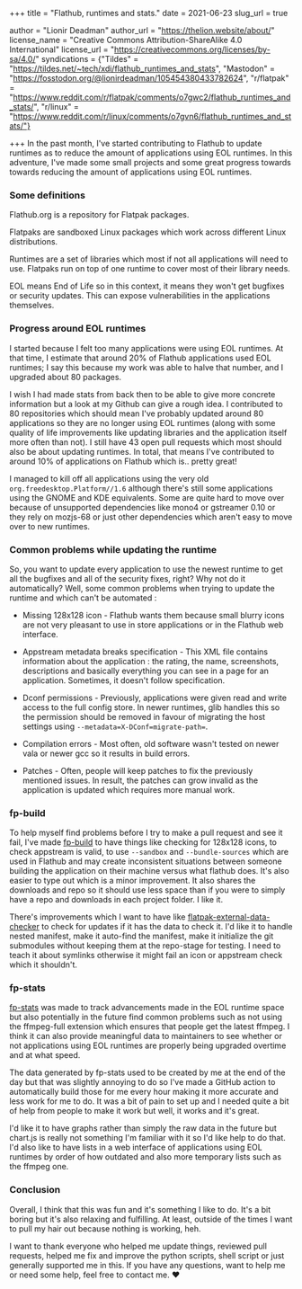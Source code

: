 +++
title = "Flathub, runtimes and stats."
date = 2021-06-23
slug_url = true

author = "Lionir Deadman"
author_url = "https://thelion.website/about/"
license_name = "Creative Commons Attribution-ShareAlike 4.0 International"
license_url = "https://creativecommons.org/licenses/by-sa/4.0/"
syndications = {"Tildes" = "https://tildes.net/~tech/xdi/flathub_runtimes_and_stats", "Mastodon" = "https://fosstodon.org/@lionirdeadman/105454380433782624", "r/flatpak" = "https://www.reddit.com/r/flatpak/comments/o7gwc2/flathub_runtimes_and_stats/", "r/linux" = "https://www.reddit.com/r/linux/comments/o7gvn6/flathub_runtimes_and_stats/"}

+++
In the past month, I've started contributing to Flathub to update runtimes as to reduce
the amount of applications using EOL runtimes. In this adventure, I've made some small
projects and some great progress towards towards reducing the amount of applications using EOL runtimes.
<!--more-->

### Some definitions

Flathub.org is a repository for Flatpak packages.

Flatpaks are sandboxed Linux packages which work across different Linux distributions.

Runtimes are a set of libraries which most if not all applications will need to use. Flatpaks run 
on top of one runtime to cover most of their library needs.

EOL means End of Life so in this context, it means they won't get bugfixes or security updates.
This can expose vulnerabilities in the applications themselves.

### Progress around EOL runtimes

I started because I felt too many applications were using EOL runtimes. At that time, I estimate that around 
20% of Flathub applications used EOL runtimes; I say this because my work was able to halve that number, and 
I upgraded about 80 packages.

I wish I had made stats from back then to be able to give more concrete information
but a look at my Github can give a rough idea. I contributed to 80 repositories
which should mean I've probably updated around 80 applications so they are no longer using
EOL runtimes (along with some quality of life improvements like updating libraries and the application itself more often than not).
I still have 43 open pull requests which most should also be about updating runtimes. 
In total, that means I've contributed to around 10% of applications on Flathub
which is.. pretty great!

I managed to kill off all applications using the very old `org.freedesktop.Platform//1.6` although
there's still some applications using the GNOME and KDE equivalents. Some are quite hard
to move over because of unsupported dependencies like mono4 or gstreamer 0.10 or they
rely on mozjs-68 or just other dependencies which aren't easy to move over to new runtimes.

### Common problems while updating the runtime

So, you want to update every application to use the newest runtime to get all the bugfixes and all
of the security fixes, right? Why not do it automatically? Well, some common problems when trying to update
the runtime and which can't be automated : 

- Missing 128x128 icon - Flathub wants them because small blurry icons are not very pleasant
to use in store applications or in the Flathub web interface.

- Appstream metadata breaks specification - This XML file contains information about the application : the rating,
the name, screenshots, descriptions and basically everything you can see in a page for an application. Sometimes,
it doesn't follow specification.

- Dconf permissions - Previously, applications were given read and write access to the full config store.
In newer runtimes, glib handles this so the permission should be removed in favour of migrating the host
settings using `--metadata=X-DConf=migrate-path=`.

- Compilation errors - Most often, old software wasn't tested on newer vala or newer gcc so it results
in build errors.

- Patches - Often, people will keep patches to fix the previously mentioned issues. In result, the patches
can grow invalid as the application is updated which requires more manual work.

### fp-build

To help myself find problems before I try to make a pull request and see it fail, I've made
[fp-build](https://github.com/lionirdeadman/fp-build) to have things like checking for 128x128
icons, to check appstream is valid, to use `--sandbox` and `--bundle-sources` which are
used in Flathub and may create inconsistent situations between someone building the application
on their machine versus what flathub does. It's also easier to type out which is a minor improvement.
It also shares the downloads and repo so it should use less space than if you were
to simply have a repo and downloads in each project folder. I like it. 

There's improvements which I want to have like [flatpak-external-data-checker](https://github.com/flathub/flatpak-external-data-checker) 
to check for updates if it has the data to check it. I'd like it to handle nested manifest, make it 
auto-find the manifest, make it initialize the git submodules without keeping them at the repo-stage for
testing. I need to teach it about symlinks otherwise it might fail an icon or appstream check which it shouldn't.

### fp-stats

[fp-stats](https://github.com/lionirdeadman/fp-stats) was made to track advancements
made in the EOL runtime space but also potentially in the future find common problems such 
as not using the ffmpeg-full extension which ensures that people get the latest ffmpeg.
I think it can also provide meaningful data to maintainers to see
whether or not applications using EOL runtimes are properly being upgraded overtime and at what
speed.

The data generated by fp-stats used to be created by me at the end of the day but that was
slightly annoying to do so I've made a GitHub action to automatically build those for me
every hour making it more accurate and less work for me to do. It was a bit of pain to set
up and I needed quite a bit of help from people to make it work but well, it works and it's
great.

I'd like it to have graphs rather than simply the raw data in the future but chart.js is
really not something I'm familiar with it so I'd like help to do that. I'd also like to have
lists in a web interface of applications using EOL runtimes by order of how outdated and also
more temporary lists such as the ffmpeg one.

### Conclusion

Overall, I think that this was fun and it's something I like to do. It's a bit boring but it's also 
relaxing and fulfilling. At least, outside of the times I want to pull my hair out because nothing
is working, heh.

I want to thank everyone who helped me update things, reviewed pull requests, helped me
fix and improve the python scripts, shell script or just generally supported me in this. If you have 
any questions, want to help me or need some help, feel free to contact me. ❤️
